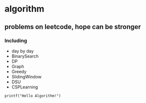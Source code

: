 # algorithm
## problems on leetcode, hope can be stronger
### Including

- day by day
- BinarySearch
- DP
- Graph
- Greedy
- SlidingWindow
- DSU
- CSPLearning

`printf("Hello Algorithm!")`
